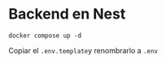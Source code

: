 # Backend en Nest

````
docker compose up -d
````

Copiar el ```.env.template```y renombrarlo a ```.env```